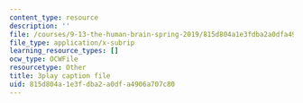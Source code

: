 ```yaml
---
content_type: resource
description: ''
file: /courses/9-13-the-human-brain-spring-2019/815d804a1e3fdba2a0dfa4906a707c80_pfZY5aDJazA.srt
file_type: application/x-subrip
learning_resource_types: []
ocw_type: OCWFile
resourcetype: Other
title: 3play caption file
uid: 815d804a-1e3f-dba2-a0df-a4906a707c80
---
```

